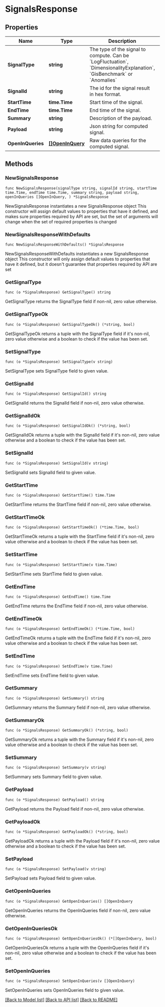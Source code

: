# SignalsResponse

## Properties

Name | Type | Description | Notes
------------ | ------------- | ------------- | -------------
**SignalType** | **string** | The type of the signal to compute. Can be &#x60;LogFluctuation&#x60;, &#x60;DimensionalityExplanation&#x60;, &#x60;GisBenchmark&#x60; or &#x60;Anomalies&#x60;  | 
**SignalId** | **string** | The id for the signal result in hex format. | 
**StartTime** | **time.Time** | Start time of the signal. | 
**EndTime** | **time.Time** | End time of the signal. | 
**Summary** | **string** | Description of the payload. | 
**Payload** | **string** | Json string for computed signal. | 
**OpenInQueries** | [**[]OpenInQuery**](OpenInQuery.md) | Raw data queries for the computed signal. | 

## Methods

### NewSignalsResponse

`func NewSignalsResponse(signalType string, signalId string, startTime time.Time, endTime time.Time, summary string, payload string, openInQueries []OpenInQuery, ) *SignalsResponse`

NewSignalsResponse instantiates a new SignalsResponse object
This constructor will assign default values to properties that have it defined,
and makes sure properties required by API are set, but the set of arguments
will change when the set of required properties is changed

### NewSignalsResponseWithDefaults

`func NewSignalsResponseWithDefaults() *SignalsResponse`

NewSignalsResponseWithDefaults instantiates a new SignalsResponse object
This constructor will only assign default values to properties that have it defined,
but it doesn't guarantee that properties required by API are set

### GetSignalType

`func (o *SignalsResponse) GetSignalType() string`

GetSignalType returns the SignalType field if non-nil, zero value otherwise.

### GetSignalTypeOk

`func (o *SignalsResponse) GetSignalTypeOk() (*string, bool)`

GetSignalTypeOk returns a tuple with the SignalType field if it's non-nil, zero value otherwise
and a boolean to check if the value has been set.

### SetSignalType

`func (o *SignalsResponse) SetSignalType(v string)`

SetSignalType sets SignalType field to given value.


### GetSignalId

`func (o *SignalsResponse) GetSignalId() string`

GetSignalId returns the SignalId field if non-nil, zero value otherwise.

### GetSignalIdOk

`func (o *SignalsResponse) GetSignalIdOk() (*string, bool)`

GetSignalIdOk returns a tuple with the SignalId field if it's non-nil, zero value otherwise
and a boolean to check if the value has been set.

### SetSignalId

`func (o *SignalsResponse) SetSignalId(v string)`

SetSignalId sets SignalId field to given value.


### GetStartTime

`func (o *SignalsResponse) GetStartTime() time.Time`

GetStartTime returns the StartTime field if non-nil, zero value otherwise.

### GetStartTimeOk

`func (o *SignalsResponse) GetStartTimeOk() (*time.Time, bool)`

GetStartTimeOk returns a tuple with the StartTime field if it's non-nil, zero value otherwise
and a boolean to check if the value has been set.

### SetStartTime

`func (o *SignalsResponse) SetStartTime(v time.Time)`

SetStartTime sets StartTime field to given value.


### GetEndTime

`func (o *SignalsResponse) GetEndTime() time.Time`

GetEndTime returns the EndTime field if non-nil, zero value otherwise.

### GetEndTimeOk

`func (o *SignalsResponse) GetEndTimeOk() (*time.Time, bool)`

GetEndTimeOk returns a tuple with the EndTime field if it's non-nil, zero value otherwise
and a boolean to check if the value has been set.

### SetEndTime

`func (o *SignalsResponse) SetEndTime(v time.Time)`

SetEndTime sets EndTime field to given value.


### GetSummary

`func (o *SignalsResponse) GetSummary() string`

GetSummary returns the Summary field if non-nil, zero value otherwise.

### GetSummaryOk

`func (o *SignalsResponse) GetSummaryOk() (*string, bool)`

GetSummaryOk returns a tuple with the Summary field if it's non-nil, zero value otherwise
and a boolean to check if the value has been set.

### SetSummary

`func (o *SignalsResponse) SetSummary(v string)`

SetSummary sets Summary field to given value.


### GetPayload

`func (o *SignalsResponse) GetPayload() string`

GetPayload returns the Payload field if non-nil, zero value otherwise.

### GetPayloadOk

`func (o *SignalsResponse) GetPayloadOk() (*string, bool)`

GetPayloadOk returns a tuple with the Payload field if it's non-nil, zero value otherwise
and a boolean to check if the value has been set.

### SetPayload

`func (o *SignalsResponse) SetPayload(v string)`

SetPayload sets Payload field to given value.


### GetOpenInQueries

`func (o *SignalsResponse) GetOpenInQueries() []OpenInQuery`

GetOpenInQueries returns the OpenInQueries field if non-nil, zero value otherwise.

### GetOpenInQueriesOk

`func (o *SignalsResponse) GetOpenInQueriesOk() (*[]OpenInQuery, bool)`

GetOpenInQueriesOk returns a tuple with the OpenInQueries field if it's non-nil, zero value otherwise
and a boolean to check if the value has been set.

### SetOpenInQueries

`func (o *SignalsResponse) SetOpenInQueries(v []OpenInQuery)`

SetOpenInQueries sets OpenInQueries field to given value.



[[Back to Model list]](../README.md#documentation-for-models) [[Back to API list]](../README.md#documentation-for-api-endpoints) [[Back to README]](../README.md)


